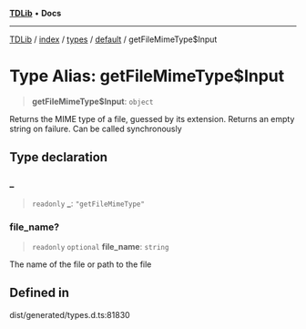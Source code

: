 [**TDLib**](../../../../../../README.md) • **Docs**

***

[TDLib](../../../../../../modules.md) / [index](../../../../../README.md) / [types](../../../README.md) / [default](../README.md) / getFileMimeType$Input

# Type Alias: getFileMimeType$Input

> **getFileMimeType$Input**: `object`

Returns the MIME type of a file, guessed by its extension. Returns an empty string on failure. Can be called synchronously

## Type declaration

### \_

> `readonly` **\_**: `"getFileMimeType"`

### file\_name?

> `readonly` `optional` **file\_name**: `string`

The name of the file or path to the file

## Defined in

dist/generated/types.d.ts:81830
